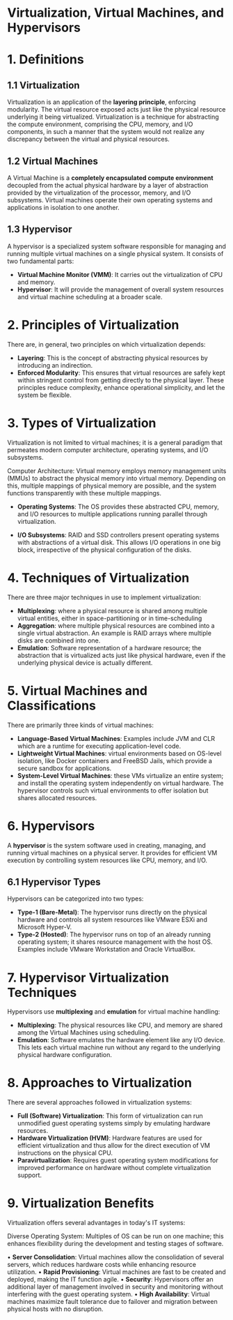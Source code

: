 # Virtualization, Virtual Machines, and Hypervisors
# 1. Definitions

## 1.1 Virtualization

Virtualization is an application of the **layering principle**, enforcing modularity. The virtual resource exposed acts just like the physical resource underlying it being virtualized. Virtualization is a technique for abstracting the compute environment, comprising the CPU, memory, and I/O components, in such a manner that the system would not realize any discrepancy between the virtual and physical resources.

## 1.2 Virtual Machines

A Virtual Machine is a **completely encapsulated compute environment** decoupled from the actual physical hardware by a layer of abstraction provided by the virtualization of the processor, memory, and I/O subsystems. Virtual machines operate their own operating systems and applications in isolation to one another.

## 1.3 Hypervisor

A hypervisor is a specialized system software responsible for managing and running multiple virtual machines on a single physical system. It consists of two fundamental parts:

- **Virtual Machine Monitor (VMM)**: It carries out the virtualization of CPU and memory.
- **Hypervisor**: It will provide the management of overall system resources and virtual machine scheduling at a broader scale.
  
# 2. Principles of Virtualization

There are, in general, two principles on which virtualization depends:

- **Layering**: This is the concept of abstracting physical resources by introducing an indirection.
- **Enforced Modularity**: This ensures that virtual resources are safely kept within stringent control from getting directly to the physical layer.
These principles reduce complexity, enhance operational simplicity, and let the system be flexible.

# 3. Types of Virtualization

Virtualization is not limited to virtual machines; it is a general paradigm that permeates modern computer architecture, operating systems, and I/O subsystems.

Computer Architecture: Virtual memory employs memory management units (MMUs) to abstract the physical memory into virtual memory. Depending on this, multiple mappings of physical memory are possible, and the system functions transparently with these multiple mappings.

- **Operating Systems**: The OS provides these abstracted CPU, memory, and I/O resources to multiple applications running parallel through virtualization.
  
- **I/O Subsystems**: RAID and SSD controllers present operating systems with abstractions of a virtual disk. This allows I/O operations in one big block, irrespective of the physical configuration of the disks.
  
# 4. Techniques of Virtualization

There are three major techniques in use to implement virtualization:

- **Multiplexing**: where a physical resource is shared among multiple virtual entities, either in space-partitioning or in time-scheduling
- **Aggregation**: where multiple physical resources are combined into a single virtual abstraction. An example is RAID arrays where multiple disks are combined into one.
- **Emulation**: Software representation of a hardware resource; the abstraction that is virtualized acts just like physical hardware, even if the underlying physical device is actually different.
  
# 5. Virtual Machines and Classifications

There are primarily three kinds of virtual machines:

- **Language-Based Virtual Machines**: Examples include JVM and CLR which are a runtime for executing application-level code.
- **Lightweight Virtual Machines**: virtual environments based on OS-level isolation, like Docker containers and FreeBSD Jails, which provide a secure sandbox for applications.
- **System-Level Virtual Machines**: these VMs virtualize an entire system; and install the operating system independently on virtual hardware. The hypervisor controls such virtual environments to offer isolation but shares allocated resources.
  
# 6. Hypervisors

A **hypervisor** is the system software used in creating, managing, and running virtual machines on a physical server. It provides for efficient VM execution by controlling system resources like CPU, memory, and I/O.

## 6.1 Hypervisor Types

Hypervisors can be categorized into two types:

- **Type-1 (Bare-Metal)**: The hypervisor runs directly on the physical hardware and controls all system resources like VMware ESXi and Microsoft Hyper-V.
- **Type-2 (Hosted)**: The hypervisor runs on top of an already running operating system; it shares resource management with the host OS. Examples include VMware Workstation and Oracle VirtualBox.

# 7. Hypervisor Virtualization Techniques

Hypervisors use **multiplexing** and **emulation** for virtual machine handling:

- **Multiplexing**: The physical resources like CPU, and memory are shared among the Virtual Machines using scheduling.
- **Emulation**: Software emulates the hardware element like any I/O device. This lets each virtual machine run without any regard to the underlying physical hardware configuration.
  
# 8. Approaches to Virtualization

There are several approaches followed in virtualization systems:

- **Full (Software) Virtualization**: This form of virtualization can run unmodified guest operating systems simply by emulating hardware resources.
- **Hardware Virtualization (HVM)**: Hardware features are used for efficient virtualization and thus allow for the direct execution of VM instructions on the physical CPU.
- **Paravirtualization**: Requires guest operating system modifications for improved performance on hardware without complete virtualization support.
  
# 9. Virtualization Benefits

Virtualization offers several advantages in today's IT systems:

Diverse Operating System: Multiples of OS can be run on one machine; this enhances flexibility during the development and testing stages of software.

• **Server Consolidation**: Virtual machines allow the consolidation of several servers, which reduces hardware costs while enhancing resource utilization.
• **Rapid Provisioning**: Virtual machines are fast to be created and deployed, making the IT function agile.
• **Security**: Hypervisors offer an additional layer of management involved in security and monitoring without interfering with the guest operating system.
• **High Availability**: Virtual machines maximize fault tolerance due to failover and migration between physical hosts with no disruption.
